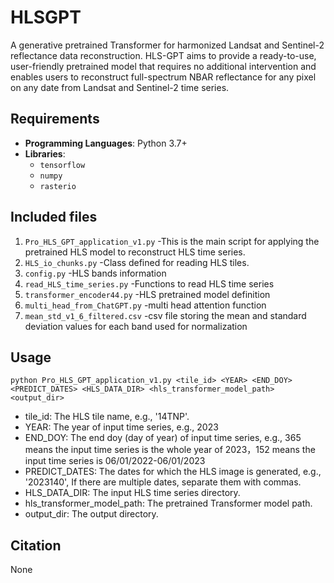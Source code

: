 # HLSGPT
A generative pretrained Transformer for harmonized Landsat and Sentinel-2 reflectance data reconstruction.
HLS-GPT aims to provide a ready-to-use, user-friendly pretrained model that requires no additional intervention and enables users to reconstruct full-spectrum NBAR reflectance for any pixel on any date from Landsat and Sentinel-2 time series.
## Requirements
- **Programming Languages**: Python 3.7+
- **Libraries**:
  - `tensorflow`
  - `numpy`
  - `rasterio`
## Included files
1. `Pro_HLS_GPT_application_v1.py` 
-This is the main script for applying the pretrained HLS model to reconstruct HLS time series.
2. `HLS_io_chunks.py` 
-Class defined for reading HLS tiles.
3. `config.py`
-HLS bands information
4. `read_HLS_time_series.py`
-Functions to read HLS time series
5. `transformer_encoder44.py`
-HLS pretrained model definition
6. `multi_head_from_ChatGPT.py`
-multi head attention function 
7. `mean_std_v1_6_filtered.csv`
-csv file storing the mean and standard deviation values for each band used for normalization
## Usage
`python Pro_HLS_GPT_application_v1.py <tile_id> <YEAR> <END_DOY> <PREDICT_DATES> <HLS_DATA_DIR> <hls_transformer_model_path> <output_dir>`
 - tile_id: The HLS tile name, e.g., '14TNP'.
 - YEAR: The year of input time series, e.g., 2023
 - END_DOY: The end doy (day of year) of input time series, e.g., 365 means the input time series is the whole year of 2023，152 means the input time series is 06/01/2022-06/01/2023  
 - PREDICT_DATES: The dates for which the HLS image is generated, e.g., '2023140', If there are multiple dates, separate them with commas.
 - HLS_DATA_DIR: The input HLS time series directory.
 - hls_transformer_model_path: The pretrained Transformer model path.
 - output_dir: The output directory.

## Citation
None
